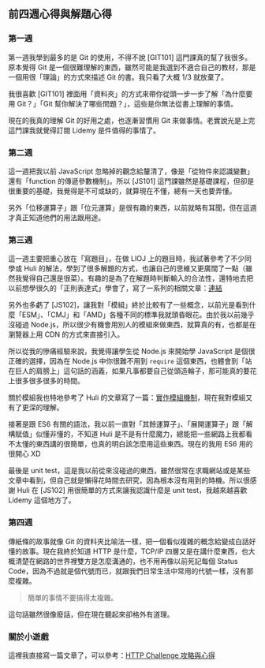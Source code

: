 ## 前四週心得與解題心得

### 第一週

第一週我學到最多的是 Git 的使用，不得不說 \[GIT101\] 這門課真的幫了我很多。原本覺得 Git 是一個很難理解的東西，雖然可能是我選到不適合自己的教材，那是一個用很「理論」的方式來描述 Git 的書。我只看了大概 1/3 就放棄了。

我很喜歡 \[GIT101\] 裡面用「資料夾」的方式來帶你從頭一步一步了解「為什麼要用 Git？」「Git 幫你解決了哪些問題？」，這些是你無法從書上理解的事情。

現在的我真的理解 Git 的好用之處，也逐漸習慣用 Git 來做事情。老實說光是上完這門課我就覺得訂閱 Lidemy 是件值得的事情了。


### 第二週


這一週把我以前 JavaScript 忽略掉的觀念給釐清了，像是「從物件來認識變數」還有「function 的傳遞參數機制」。所以 \[JS101\] 這門課雖然是基礎課程，但卻是很重要的基礎，我覺得是不可或缺的，就算現在不懂，總有一天也要弄懂。

另外「位移運算子」跟「位元運算」是很有趣的東西，以前就略有耳聞，但在這週才真正知道他們的用法跟用途。


### 第三週

這一週主要把重心放在「寫題目」，在做 LIOJ 上的題目時，我試著參考了不少同學或 Huli 的解法，學到了很多解題的方式，也讓自己的思維又更廣闊了一點（雖然我覺得自己還是很菜）。有趣的是為了在解題時判斷輸入的合法性，還特地去把以前想學很久的「正則表達式」學會了，寫了一系列的相關文章：[連結](https://jubeatt.github.io/categories/RegExp/)


另外也多虧了 \[JS102\]，讓我對「模組」終於比較有了一些概念，以前光是看到什麼「ESM」、「CMJ」和「AMD」各種不同的標準我就頭昏眼花。由於我以前幾乎沒碰過 Node.js，所以很少有機會用別人的模組來做東西，就算真的有，也都是在瀏覽器上用 CDN 的方式來直接引入。

所以從我的慘痛經驗來說，我覺得讓學生從 Node.js 來開始學 JavaScript 是個很正確的選擇，因為在 Node.js 中你很難不用到 `require` 這個東西，也體會到「站在巨人的肩膀上」這句話的涵義，如果凡事都要自己從頭造輪子，那可能真的要花上很多很多很多的時間。

關於模組我也特地參考了 Huli 的文章寫了一篇：[實作模組機制](https://jubeatt.github.io/2021/12/24/handmade-module-system/)，現在我對模組又有了更深的理解。

接著是跟 ES6 有關的語法，我以前一直對「其餘運算子」、「展開運算子」跟「解構賦值」似懂非懂的，不知道 Huli 是不是有什麼魔力，總能把一些網路上我都看不太懂的東西講的很簡單，也真的明白該怎麼用這些東西。現在的我用 ES6 用的很開心 XD

最後是 unit test，這是我以前從來沒碰過的東西，雖然很常在求職網站或是某些文章中看到，但自己就是懶得花時間去研究，因為根本沒有用到的時機。所以很感謝 Huli 在 \[JS102\] 用很簡單的方式來讓我認識什麼是 unit test，我越來越喜歡 Lidemy 這個地方了。


### 第四週

傳紙條的故事就像 Git 的資料夾比喻法一樣，把一個看似複雜的概念給變成白話好懂的故事。現在我終於知道 HTTP 是什麼，TCP/IP 四層又是在講什麼東西，也大概清楚在網路的世界裡雙方是怎麼溝通的，也不用再像以前死記每個 Status Code，因為不過就是個代號而已，就跟我們日常生活中常用的代號一樣，沒有那麼複雜。

> 簡單的事情不要搞得太複雜。

這句話雖然很像廢話，但在現在聽起來卻格外有道理。





### 關於小遊戲

這裡我直接寫一篇文章了，可以參考：[HTTP Challenge 攻略與心得](https://jubeatt.github.io/2022/01/10/http-challenge)
